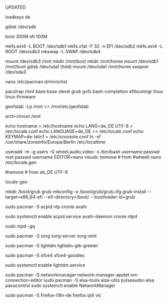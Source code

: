 UPDATED

loadkeys de

gdisk /dev/sdb

boot 300M
efi 100M

mkfs.ext4 -L BOOT /dev/sdb1
mkfs.vfat -F 32 -n EFI /dev/sdb2
mkfs.ext4 -L ROOT /dev/sdb3
mkswap -L SWAP /dev/sdb4

mount /dev/sdb3 /mnt
mkdir /mnt/boot
mkdir /mnt/home
mount /dev/sdb1 /mnt/boot
gdisk /dev/sda1 (hdd)
mount /dev/sda1 /mnt/home
swapon /dev/sda3

nano /etc/pacman.d/mirrorlist

pacstrap /mnt base base-devel grub gvfs bash-completion efibootmgr linux linux-firmware

genfstab -Lp /mnt >> /mnt/etc/genfstab

arch-chroot /mnt

echo hostname > /etc/hostname
echo LANG=de_DE.UTF-8 > /etc/locale.conf
echo LANGUAGE=de_DE >> /etc/locale.conf
echo KEYMAP=de-latin1 > /etc/vconsole.conf
ln -sf /usr/share/zoneinfo/Europe/Berlin /etc/localtime

useradd -m -g users -G wheel,audio,video -s /bin/bash username
passwd root
passwd username
EDITOR=nano visudo (remove # from #wheel)
nano /etc/locale.gen

#remove # from de_DE.UTF-8

locale-gen

mkdir /boot/grub
grub-mkconfig -o /boot/grub/grub.cfg
grub-install --target=x86_64-efi --efi-directory=/boot/ --bootloader-id=grub

sudo pacman -S acpid ntp cronie avahi

sudo systemctl enable acpid.service avahi-daemon cronie ntpd

sudo ntpd -gq

sudo pacman -S xorg xorg-server xorg-xinit

sudo pacman -S lightdm lightdm-gtk-greeter

sudo pacman -S xfce4 xfce4-goodies

sudo systemctl enable lightdm.service


sudo pacman -S networkmanager network-manager-applet nm-connection-editor
sudo pacman -S alsa-tools alsa-utils pulseaudio-alsa pavucontrol
sudo systemctl enable NetworkManager

sudo pacman -S firefox-i18n-de firefox qt4 vlc
